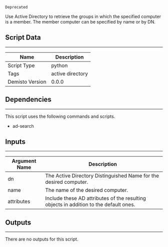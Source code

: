 `Deprecated`

Use Active Directory to retrieve the groups in which the specified computer is a member. The member computer can be specified by name or by DN.

## Script Data
---

| **Name** | **Description** |
| --- | --- |
| Script Type | python |
| Tags | active directory |
| Demisto Version | 0.0.0 |

## Dependencies
---
This script uses the following commands and scripts.
* ad-search

## Inputs
---

| **Argument Name** | **Description** |
| --- | --- |
| dn | The Active Directory Distinguished Name for the desired computer. |
| name | The name of the desired computer. |
| attributes | Include these AD attributes of the resulting objects in addition to the default ones. |

## Outputs
---
There are no outputs for this script.
